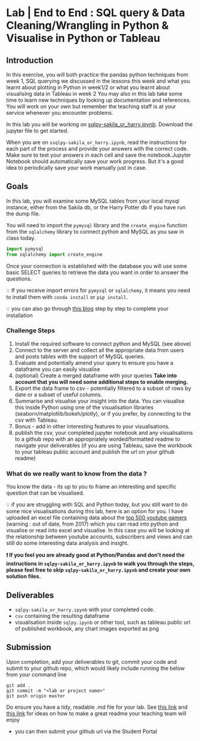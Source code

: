 # Lab | End to End : SQL query & Data Cleaning/Wrangling in Python & Visualise in Python or Tableau

## Introduction

In this exercise, you will both practice the pandas python techniques from week 1, SQL querying we discussed in the lessons this week and what you learnt about plotting in Python in week1/2 or what you learnt about visualising data in Tableau in week 2
You may also in this lab take some time to learn new techniques by looking up documentation and references. You will work on your own but remember the teaching staff is at your service whenever you encounter problems.

In this lab you will be working on [sqlpy-sakila_or_harry.ipynb](sqlpy-sakila_or_harry.ipynb). 
Download the jupyter file to get started. 

When you are on `ssqlpy-sakila_or_harry.ipynb`, read the instructions for each part of the process and provide your answers with the correct code. 
Make sure to test your answers in each cell and save the notebook.Jupyter Notebook should automatically save your work progress. But it's a good idea to periodically save your work manually just in case.


## Goals

In this lab, you will examine some MySQL tables from your local mysql instance, either from the Sakila db, or the Harry Potter db if you have run the dump file.

You will need to import the `pymysql` library and the `create_engine` function from the `sqlalchemy` library to connect python and MySQL as you saw in class today.

```python
import pymysql
from sqlalchemy import create_engine
```

Once your connection is established with the database you will use some basic SELECT queries to retrieve the data you want in order to answer the questions.

:bulb: If you receive import errors for `pymysql` or `sqlalchemy`, it means you need to install them with `conda install` or `pip install`.

:bulb: you can also go through [this blog](https://hackersandslackers.com/pandas-and-sqlalchemy/) step by step to complete your installation 


### Challenge Steps

1. Install the required software to connect python and MySQL (see above) 
2. Connect to the server and collect all the appropriate data from users and posts tables with the support of MySQL queries.
3. Evaluate and potentially amend your query to ensure you have a dataframe you can easily visualise
4. (optional) Create a merged dataframe with your queries **Take into account that you will need some additional steps to enable merging.**
5. Export the data frame to csv - potentially filtered to a subset of rows by date or a subset of useful columns. 
6. Summarise and visualise your insight into the data. You can visualise this inside Python using one of the visualisation libraries (seaborn/matplotlib/bokeh/plotly), or if you prefer, by connecting to the csv with Tableau.
7.  Bonus - add in other interesting features to your visualisations. 
8.  publish the csv, your completed jupyter notebook and any visualisations to a github repo with an appropriately worded/formatted readme to navigate your deliverables (if you are using Tableau, save the workbook to your tableau public account and publish the url on your github readme)

### What do we really want to know from the data ? 

You know the data - its up to you to frame an interesting and specific question that can be visualised. 

:bulb: if you are struggling with SQL and Python today, but you still want to do some nice visualisations during this lab, here is an option for you. I have uploaded an excel file containing data about the [top 500 youtube gamers](500_YouTube_Games.xlsx) (warning : out of date, from 2017) which you can read into python and visualise or read into excel and visualise. In this case you will be looking at the relationship between youtube accounts, subscribers and views and can still do some interesting data analysis and insight. 


**:exclamation: If you feel you are already good at Python/Pandas and don't need the instructions in `sqlpy-sakila_or_harry.ipynb` to walk you through the steps, please feel free to skip `sqlpy-sakila_or_harry.ipynb` and create your own solution files.**

## Deliverables

- `sqlpy-sakila_or_harry.ipynb` with your completed code.
- `csv` containing the resulting dataframe
- visualisation inside `sqlpy.ipynb` or other tool, such as tableau public url of published workbook, any chart images exported as png

## Submission

Upon completion, add your deliverables to git, commit your code and submit to your github repo, which would likely include running the below from your command line

  ```
  git add .
  git commit -m "<lab or project name>"
  git push origin master
  ```
Do ensure you have a tidy, readable .md file for your lab. See [this link](https://levelup.gitconnected.com/github-readme-cheatsheet-617dff61fa23) and [this link](https://www.makeareadme.com) for ideas on how to make a great readme your teaching team will enjoy

- you can then submit your github url via the Student Portal

